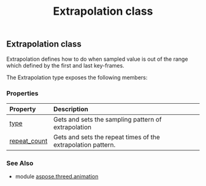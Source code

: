 ﻿---
title: Extrapolation class
second_title: Aspose.3D for Python via .NET API References
description: 
type: docs
weight: 50
url: /python-net/aspose.threed.animation/extrapolation/
is_root: false
---

## Extrapolation class

Extrapolation defines how to do when sampled value is out of the range which defined by the first and last key-frames.



The Extrapolation type exposes the following members:

### Properties
| Property | Description |
| :- | :- |
| [type](/3d/python-net/aspose.threed.animation/extrapolation/type) | Gets and sets the sampling pattern of extrapolation |
| [repeat_count](/3d/python-net/aspose.threed.animation/extrapolation/repeat_count) | Gets and sets the repeat times of the extrapolation pattern. |


### See Also

* module [aspose.threed.animation](../)
